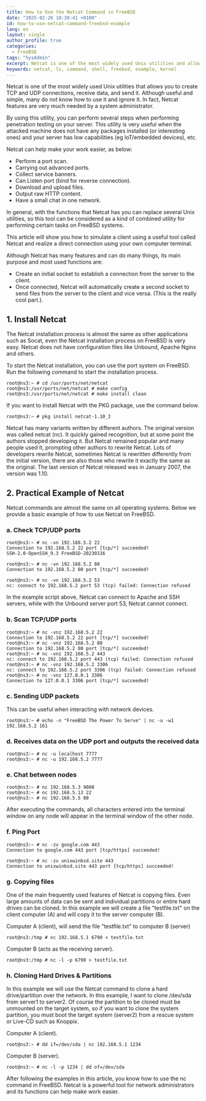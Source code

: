 ```yaml
---
title: How to Use the Netcat Command in FreeBSD
date: "2025-02-26 10:30:41 +0100"
id: how-to-use-netcat-command-freebsd-example
lang: en
layout: single
author_profile: true
categories:
  - FreeBSD
tags: "SysAdmin"
excerpt: Netcat is one of the most widely used Unix utilities and allows you to create TCP and UDP connections, receive data, and send it.
keywords: netcat, ls, command, shell, freebsd, example, kernel
---
```


Netcat is one of the most widely used Unix utilities that allows you to create TCP and UDP connections, receive data, and send it. Although useful and simple, many do not know how to use it and ignore it. In fact, Netcat features are very much needed by a system administrator.

By using this utility, you can perform several steps when performing penetration testing on your server. This utility is very useful when the attacked machine does not have any packages installed (or interesting ones) and your server has low capabilities (eg IoT/embedded devices), etc.

Netcat can help make your work easier, as below:
- Perform a port scan.
- Carrying out advanced ports.
- Collect service banners.
- Can Listen port (bind for reverse connection).
- Download and upload files.
- Output raw HTTP content.
- Have a small chat in one network.

In general, with the functions that Netcat has you can replace several Unix utilities, so this tool can be considered as a kind of combined utility for performing certain tasks on FreeBSD systems.

This article will show you how to simulate a client using a useful tool called Netcat and realize a direct connection using your own computer terminal.

Although Netcat has many features and can do many things, its main purpose and most used functions are:
- Create an initial socket to establish a connection from the server to the client.
- Once connected, Netcat will automatically create a second socket to send files from the server to the client and vice versa. (This is the really cool part.).



## 1. Install Netcat

The Netcat installation process is almost the same as other applications such as Socat, even the Netcat installation process on FreeBSD is very easy. Netcat does not have configuration files like Unbound, Apache Nginx and others.

To start the Netcat installation, you can use the port system on FreeBSD. Run the following command to start the installation process.
```
root@ns3:~ # cd /usr/ports/net/netcat
root@ns3:/usr/ports/net/netcat # make config
root@ns3:/usr/ports/net/netcat # make install clean
```
If you want to install Netcat with the PKG package, use the command below.
```
root@ns3:~ # pkg install netcat-1.10_3
```
Netcat has many variants written by different authors. The original version was called netcat (nc). It quickly gained recognition, but at some point the authors stopped developing it. But Netcat remained popular and many people used it, prompting other authors to rewrite Netcat. Lots of developers rewrite Netcat, sometimes Netcat is rewritten differently from the initial version, there are also those who rewrite it exactly the same as the original. The last version of Netcat released was in January 2007, the version was 1.10.


## 2. Practical Example of Netcat

Netcat commands are almost the same on all operating systems. Below we provide a basic example of how to use Netcat on FreeBSD.

### a. Check TCP/UDP ports
```
root@ns3:~ # nc -vn 192.168.5.2 22
Connection to 192.168.5.2 22 port [tcp/*] succeeded!
SSH-2.0-OpenSSH_9.3 FreeBSD-20230316

root@ns3:~ # nc -vn 192.168.5.2 80
Connection to 192.168.5.2 80 port [tcp/*] succeeded!

root@ns3:~ # nc -vn 192.168.5.2 53
nc: connect to 192.168.5.2 port 53 (tcp) failed: Connection refused
```
In the example script above, Netcat can connect to Apache and SSH servers, while with the Unbound server port 53, Netcat cannot connect.

### b. Scan TCP/UDP ports
```
root@ns3:~ # nc -vnz 192.168.5.2 22
Connection to 192.168.5.2 22 port [tcp/*] succeeded!
root@ns3:~ # nc -vnz 192.168.5.2 80
Connection to 192.168.5.2 80 port [tcp/*] succeeded!
root@ns3:~ # nc -vnz 192.168.5.2 443
nc: connect to 192.168.5.2 port 443 (tcp) failed: Connection refused
root@ns3:~ # nc -vnz 192.168.5.2 3306
nc: connect to 192.168.5.2 port 3306 (tcp) failed: Connection refused
root@ns3:~ # nc -vnz 127.0.0.1 3306
Connection to 127.0.0.1 3306 port [tcp/*] succeeded!
```

### c. Sending UDP packets

This can be useful when interacting with network devices.
```
root@ns3:~ # echo -n "FreeBSD The Power To Serve" | nc -u -w1 192.168.5.2 161
```

### d. Receives data on the UDP port and outputs the received data
```
root@ns3:~ # nc -u localhost 7777
root@ns3:~ # nc -u 192.168.5.2 7777
```

### e. Chat between nodes
```
root@ns3:~ # nc 192.168.5.3 9000
root@ns3:~ # nc 192.168.5.13 22
root@ns3:~ # nc 192.168.5.5 80
```
After executing the commands, all characters entered into the terminal window on any node will appear in the terminal window of the other node.

### f. Ping Port
```
root@ns3:~ # nc -zv google.com 443
Connection to google.com 443 port [tcp/https] succeeded!

root@ns3:~ # nc -zv unixwinbsd.site 443
Connection to unixwinbsd.site 443 port [tcp/https] succeeded!
```

### g. Copying files

One of the main frequently used features of Netcat is copying files. Even large amounts of data can be sent and individual partitions or entire hard drives can be cloned. In this example we will create a file "testfile.txt" on the client computer (A) and will copy it to the server computer (B).

Computer A (client), will send the file "testfile.txt" to computer B (server)
```
root@ns3:/tmp # nc 192.168.5.1 6790 < testfile.txt
```
Computer B (acts as the receiving server).
```
root@ns3:/tmp # nc -l -p 6790 > testfile.txt
```

### h. Cloning Hard Drives & Partitions

In this example we will use the Netcat command to clone a hard drive/partition over the network. In this example, I want to clone /dev/sda from server1 to server2. Of course the partition to be cloned must be unmounted on the target system, so if you want to clone the system partition, you must boot the target system (server2) from a rescue system or Live-CD such as Knoppix.

Computer A (client).
```
root@ns3:~ # dd if=/dev/sda | nc 192.168.5.1 1234
```
Computer B (server).
```
root@ns3:~ # nc -l -p 1234 | dd of=/dev/sda
```
After following the examples in this article, you know how to use the nc command in FreeBSD. Netcat is a powerful tool for network administrators and its functions can help make work easier.
